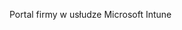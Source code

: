 <Token xmlns:xlink="http://www.w3.org/1999/xlink">Portal firmy w usłudze Microsoft Intune</Token>

<!--HONumber=Jun16_HO4-->


